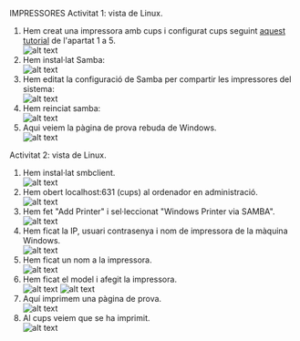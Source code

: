 IMPRESSORES
Activitat 1: vista de Linux.
1. Hem creat una impressora amb cups i configurat cups seguint [aquest tutorial](https://github.com/XaSaFa/MP04/blob/main/uf3/compartir_impresora_linux.md) de l'apartat 1 a 5. <br>
![alt text](image.png)
2. Hem instal·lat Samba: <br>
![alt text](image-1.png)
3. Hem editat la configuració de Samba per compartir les impressores del sistema: <br>
![alt text](image-2.png)
4. Hem reinciat samba: <br>
![alt text](image-3.png)
5. Aqui veiem la pàgina de prova rebuda de Windows. <br>
![alt text](image-4.png)

Activitat 2: vista de Linux.
1. Hem instal·lat smbclient. <br>
![alt text](image-6.png)
2. Hem obert localhost:631 (cups) al ordenador en administració. <br>
![alt text](image-5.png)
3. Hem fet "Add Printer" i sel·leccionat "Windows Printer via SAMBA". <br>
![alt text](image-7.png)
4. Hem ficat la IP, usuari contrasenya i nom de impressora de la màquina Windows. <br>
![alt text](image-8.png)
5. Hem ficat un nom a la impressora. <br>
![alt text](image-9.png)
6. Hem ficat el model i afegit la impressora. <br>
![alt text](image-13.png)
![alt text](image-11.png)
7. Aquí imprimem una pàgina de prova. <br>
![alt text](image-15.png)
8. Al cups veiem que se ha imprimit. <br>
![alt text](image-10.png)

